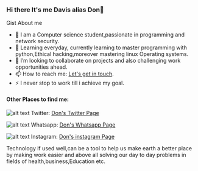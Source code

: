### Hi there It's me Davis alias Don👋
Gist About me

- 🔭 I am a Computer science student,passionate in programming and network security.
- 🌱 Learning everyday, currently learning to master programming  with python,Ethical hacking,moreover mastering linux Operating systems.
- 👯 I’m looking to collaborate on projects and also challenging work opportunities ahead.
- 📫 How to reach me: <a href="mailto:davisnyabwari1@gmail.com">Let's get in touch</a>.
- ⚡ I never stop to work till i achieve my goal.


#### Other Places to find me:
![alt text](https://icon-icons.com/icons2/1211/PNG/32/1491579583-yumminkysocialmedia02_83111.png) Twitter: [Don's Twitter Page](https://twitter.com/NyabwariDavis)

![alt text](https://icon-icons.com/icons2/99/PNG/32/whatsapp_socialnetwork_17360.png/) Whatsapp: [Don's Whatsapp Page](https://api.whatsapp.com/send?phone=254702598123&text=Welcome%20To%20Don's%20Whatsapppage)

![alt text](https://icon-icons.com/icons2/1211/PNG/32/1491580658-yumminkysocialmedia06_83104.png) Instagram: [Don's instagram Page](https://www.instagram.com/davisnyabwari/)

Technology if used well,can be a tool to help us make earth a better place by making work easier and above all solving our day to day problems in fields of health,business,Education etc.


